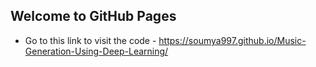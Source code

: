 ## Welcome to GitHub Pages
- Go to this link to visit the code - https://soumya997.github.io/Music-Generation-Using-Deep-Learning/


